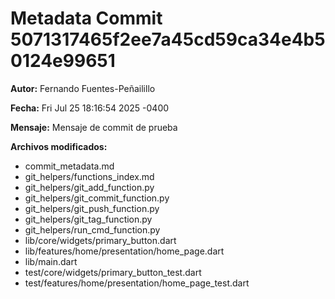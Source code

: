 # Metadata Commit 5071317465f2ee7a45cd59ca34e4b50124e99651

**Autor:** Fernando Fuentes-Peñailillo

**Fecha:** Fri Jul 25 18:16:54 2025 -0400

**Mensaje:** Mensaje de commit de prueba

**Archivos modificados:**
- commit_metadata.md
- git_helpers/functions_index.md
- git_helpers/git_add_function.py
- git_helpers/git_commit_function.py
- git_helpers/git_push_function.py
- git_helpers/git_tag_function.py
- git_helpers/run_cmd_function.py
- lib/core/widgets/primary_button.dart
- lib/features/home/presentation/home_page.dart
- lib/main.dart
- test/core/widgets/primary_button_test.dart
- test/features/home/presentation/home_page_test.dart
